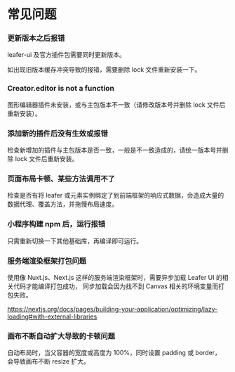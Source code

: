 # 常见问题

### 更新版本之后报错

leafer-ui 及官方插件包需要同时更新版本。

如出现旧版本缓存冲突导致的报错，需要删除 lock 文件重新安装一下。

### Creator.editor is not a function

图形编辑器插件未安装，或与主包版本不一致（请修改版本号并删除 lock 文件后重新安装）。

### 添加新的插件后没有生效或报错

检查新增加的插件与主包版本是否一致，一般是不一致造成的，请统一版本号并删除 lock 文件后重新安装。

### 页面布局卡顿、某些方法调用不了

检查是否有将 leafer 或元素实例绑定了到前端框架的响应式数据，会造成大量的数据代理、覆盖方法，并拖慢布局速度。

### 小程序构建 npm 后，运行报错

只需重新切换一下其他基础库，再编译即可运行。

### 服务端渲染框架打包问题

使用像 Nuxt.js、Next.js 这样的服务端渲染框架时，需要异步加载 Leafer UI 的相关代码才能编译打包成功， 同步加载会因为找不到 Canvas 相关的环境变量而打包失败。

https://nextjs.org/docs/pages/building-your-application/optimizing/lazy-loading#with-external-libraries

### 画布不断自动扩大导致的卡顿问题

自动布局时，当父容器的宽度或高度为 100%，同时设置 padding 或 border， 会导致画布不断 resize 扩大。

